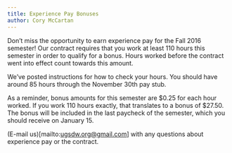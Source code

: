 ```yaml
---
title: Experience Pay Bonuses
author: Cory McCartan
---
```


Don’t miss the opportunity to earn experience pay for the Fall 2016 semester!
Our contract requires that you work at least 110 hours this semester in order
to qualify for a bonus.  Hours worked before the contract went into effect
count towards this amount.

We’ve posted instructions for how to check your hours.  You should have around
85 hours through the November 30th pay stub.

As a reminder, bonus amounts for this semester are $0.25 for each hour worked.
If you work 110 hours exactly, that translates to a bonus of $27.50.  The bonus
will be included in the last paycheck of the semester, which you should receive
on January 15.

(E-mail us)[mailto:ugsdw.org@gmail.com] with any questions about experience pay or the contract.
